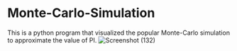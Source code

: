 # Monte-Carlo-Simulation
This is a python program that visualized the popular Monte-Carlo simulation to approximate the value of PI.
![Screenshot (132)](https://user-images.githubusercontent.com/40319846/103961547-cc480a80-517c-11eb-8103-59460a83d485.png)
